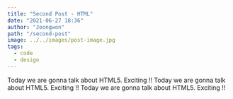 ```yaml
---
title: "Second Post - HTML"
date: "2021-06-27 18:36"
author: "Joongwon"
path: "/second-post"
image: ../../images/post-image.jpg
tags:
  - code
  - design
---
```


Today we are gonna talk about HTML5. Exciting !!
Today we are gonna talk about HTML5. Exciting !!
Today we are gonna talk about HTML5. Exciting !!
